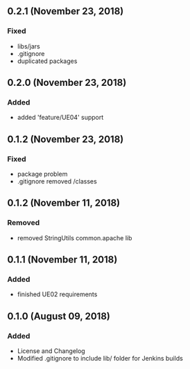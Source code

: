 ## 0.2.1 (November 23, 2018)
### Fixed
  - libs/jars
  - .gitignore
  - duplicated packages

## 0.2.0 (November 23, 2018)
### Added
  - added 'feature/UE04' support

## 0.1.2 (November 23, 2018)
### Fixed
  - package problem
  - .gitignore removed /classes

## 0.1.2 (November 11, 2018)
### Removed
  - removed StringUtils common.apache lib

## 0.1.1 (November 11, 2018)
### Added
  - finished UE02 requirements

## 0.1.0 (August 09, 2018)
### Added
  - License and Changelog
  - Modified .gitignore to include lib/ folder for Jenkins builds
